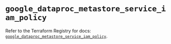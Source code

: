 # `google_dataproc_metastore_service_iam_policy`

Refer to the Terraform Registry for docs: [`google_dataproc_metastore_service_iam_policy`](https://registry.terraform.io/providers/hashicorp/google-beta/5.13.0/docs/resources/google_dataproc_metastore_service_iam_policy).
